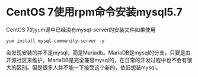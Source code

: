 # CentOS 7使用rpm命令安装mysql5.7

CentOS 7的yum源中已经没有mysql-server的安装文件如果使用

```
yum install mysql-community-server -y
```
会发现安装的并不是mysql，而是Mariadb。MariaDB是mysql的分支，只要是由开源社区来维护，MariaDB是完全兼容mysql的，在日常的开发过程中也不会有很大的区别。但是很多人并不能一下接受这个新的，依旧想装mysql。